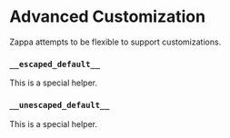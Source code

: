 # Advanced Customization

Zappa attempts to be flexible to support customizations.

### `__escaped_default__`

This is a special helper.

### `__unescaped_default__`

This is a special helper.
